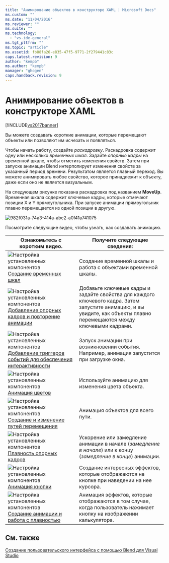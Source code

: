 ```yaml
---
title: "Анимирование объектов в конструкторе XAML | Microsoft Docs"
ms.custom: ""
ms.date: "11/04/2016"
ms.reviewer: ""
ms.suite: ""
ms.technology: 
  - "vs-ide-general"
ms.tgt_pltfrm: ""
ms.topic: "article"
ms.assetid: fb88fa26-e835-47f5-9771-2f279441c83c
caps.latest.revision: 9
author: "kempb"
ms.author: "kempb"
manager: "ghogen"
caps.handback.revision: 9
---
```

# Анимирование объектов в конструкторе XAML
[!INCLUDE[vs2017banner](../code-quality/includes/vs2017banner.md)]

Вы можете создавать короткие анимации, которые перемещают объекты или позволяют им исчезать и появляться.  
  
 Чтобы начать работу, создайте *раскадровку*. Раскадровка содержит одну или несколько *временных шкал*. Задайте *опорные кадры* на временной шкале, чтобы отметить изменения свойств. Затем при запуске анимации Blend интерполирует изменения свойств за указанный период времени. Результатом является плавный переход. Вы можете анимировать любое свойство, которое принадлежит к объекту, даже если оно не является визуальным.  
  
 На следующем рисунке показана раскадровка под названием **MoveUp**. Временная шкала содержит ключевые кадры, которые отмечают позиции X и Y прямоугольника. При запуске анимации прямоугольник плавно перемещается из одной позиции в другую.  
  
 ![](~/docs/designers/media/982f031a-74a3-414a-abc2-a0f41a741075.png "982f031a\-74a3\-414a\-abc2\-a0f41a741075")  
  
 Посмотрите следующие видео, чтобы узнать, как создавать анимацию.  
  
|Ознакомьтесь с коротким видео.|Получите следующие сведения:|  
|------------------------------------|----------------------------------|  
|![Настройка установленных компонентов](~/docs/designers/media/bldadminconsoleinitialconfigicon.PNG "BldAdminConsoleInitialConfigIcon") [Создание временных шкал](http://www.popscreen.com/v/6A4eF/Microsoft-Expression-Blend-Creating-Timelines)|Создание временной шкалы и работа с объектами временной шкалы.|  
|![Настройка установленных компонентов](~/docs/designers/media/bldadminconsoleinitialconfigicon.PNG "BldAdminConsoleInitialConfigIcon") [Добавление опорных кадров и повторение анимации](http://www.popscreen.com/v/6A4fi/Microsoft-Expression-Blend-Adding-Keyframes-and-Repeating-an-Animation)|Добавьте ключевые кадры и задайте свойства для каждого ключевого кадра. Затем запустите анимацию, и вы увидите, как объекты плавно перемещаются между ключевыми кадрами.|  
|![Настройка установленных компонентов](~/docs/designers/media/bldadminconsoleinitialconfigicon.PNG "BldAdminConsoleInitialConfigIcon") [Добавление триггеров событий для обеспечения интерактивности](http://www.popscreen.com/v/6A4e4/Microsoft-Expression-Blend-Adding-Event-Triggers-for-Interactivity)|Запуск анимации при возникновении события. Например, анимация запустится при загрузке окна.|  
|![Настройка установленных компонентов](~/docs/designers/media/bldadminconsoleinitialconfigicon.PNG "BldAdminConsoleInitialConfigIcon") [Анимация цветов](http://www.popscreen.com/v/6A4gv/Microsoft-Expression-Blend-Animating-Colors)|Используйте анимацию для изменения цвета объекта.|  
|![Настройка установленных компонентов](~/docs/designers/media/bldadminconsoleinitialconfigicon.PNG "BldAdminConsoleInitialConfigIcon") [Создание и изменение путей перемещения](http://www.popscreen.com/v/6A4fX/Microsoft-Expression-Blend-Creating-and-Modifying-Motion-Paths)|Анимация объектов для всего пути.|  
|![Настройка установленных компонентов](~/docs/designers/media/bldadminconsoleinitialconfigicon.PNG "BldAdminConsoleInitialConfigIcon") [Плавность опорных кадров](http://www.popscreen.com/v/6A4dM/Microsoft-Expression-Blend-Easing-Keyframes)|Ускорение или замедление анимации в начале \(*замедление в начале*\) или к концу \(*замедление в конце*\) анимации.|  
|![Настройка установленных компонентов](~/docs/designers/media/bldadminconsoleinitialconfigicon.PNG "BldAdminConsoleInitialConfigIcon") [Анимация кнопки](http://www.popscreen.com/v/6A4fK/Microsoft-Expression-Blend-Animating-a-Button)|Создание интересных эффектов, которые отображаются на кнопке при наведении на нее курсора.|  
|![Настройка установленных компонентов](~/docs/designers/media/bldadminconsoleinitialconfigicon.PNG "BldAdminConsoleInitialConfigIcon") [Создание анимации и работа с плавностью](https://www.youtube.com/watch?v=mAJXYrwxGYo)|Анимация эффектов, которые отображаются в том случае, когда пользователь нажимает кнопку на изображении калькулятора.|  
  
## См. также  
 [Создание пользовательского интерфейса с помощью Blend для Visual Studio](../designers/creating-a-ui-by-using-blend-for-visual-studio.md)